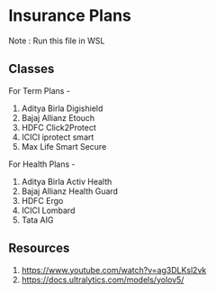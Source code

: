 # Insurance Plans
Note : Run this file in WSL

## Classes 

For Term Plans - 
1. Aditya Birla Digishield
2. Bajaj Allianz Etouch
3. HDFC Click2Protect
4. ICICI iprotect smart 
5. Max Life Smart Secure


For Health Plans - 
1. Aditya Birla Activ Health
2. Bajaj Allianz Health Guard
3. HDFC Ergo
4. ICICI Lombard
5. Tata AIG

## Resources 

1. https://www.youtube.com/watch?v=ag3DLKsl2vk
2. https://docs.ultralytics.com/models/yolov5/
